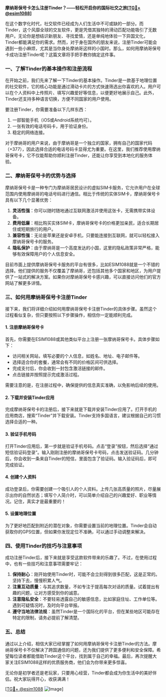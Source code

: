 **摩纳哥保号卡怎么注册Tinder？——轻松开启你的国际社交之旅[[TG💪+ @esim1088](https://t.me/s/esim1088)]**

在这个数字化时代，社交软件已经成为人们生活中不可或缺的一部分。而Tinder，这个风靡全球的交友软件，更是凭借其独特的滑动匹配功能吸引了无数用户。无论你是想结识新朋友、寻找爱情，还是单纯地体验一下异国文化，Tinder都能满足你的需求。然而，对于身在国外的朋友来说，注册Tinder可能会遇到一些小麻烦，尤其是当你身处摩纳哥这样的小国时。那么，如何用摩纳哥保号卡成功注册Tinder呢？这篇文章将手把手教你搞定这件事。

### 一、了解Tinder的基本操作和注册流程

在开始之前，我们先来了解一下Tinder的基本操作。Tinder是一款基于地理位置的社交软件，它的核心功能是通过滑动卡片的方式快速筛选出你喜欢的人。用户可以在个人资料中上传照片、填写兴趣爱好等信息，以便更好地展示自己。此外，Tinder还支持多种语言切换，方便不同国家的用户使用。

要注册Tinder，你需要准备以下几样东西：
1. 一部智能手机（iOS或Android系统均可）。
2. 一张有效的电话号码卡，用于验证身份。
3. 稳定的网络连接。

对于摩纳哥的用户来说，由于摩纳哥是一个独立的国家，拥有自己的国家代码（+377），因此选择合适的电话号码卡显得尤为重要。在这里，我们推荐使用摩纳哥保号卡，它不仅能帮助你顺利注册Tinder，还能让你享受到本地化的服务体验。

### 二、摩纳哥保号卡的优势与选择

摩纳哥保号卡是一种专门为摩纳哥居民设计的虚拟SIM卡服务，它允许用户在全球范围内使用摩纳哥的电话号码进行通信。相比于传统的实体SIM卡，摩纳哥保号卡具有以下几个显著优势：

1. **灵活性强**：你可以随时随地通过互联网激活并使用这张卡，无需携带实体设备。
2. **费用低廉**：相比购买实体SIM卡，摩纳哥保号卡的价格更加亲民，适合长期居住或短期旅行的用户。
3. **兼容性强**：无论是苹果还是安卓手机，只要能连接到互联网，就可以轻松接入摩纳哥保号卡的服务。
4. **隐私保护**：由于摩纳哥是一个高度发达的小国，这里的隐私政策非常严格，能够有效保障用户的个人信息安全。

目前市面上提供摩纳哥保号卡服务的平台有很多，比如ESIM1088就是一个不错的选择。他们提供的服务不仅覆盖了摩纳哥，还包括其他多个国家和地区，为用户提供了一站式的解决方案。如果你对摩纳哥保号卡感兴趣，可以直接访问他们的官方网站了解更多详情。

### 三、如何用摩纳哥保号卡注册Tinder

接下来，我们将详细介绍如何用摩纳哥保号卡注册Tinder的具体步骤。虽然这个过程看似复杂，但只要按照以下步骤操作，相信你一定能顺利完成。

#### 1. 注册摩纳哥保号卡

首先，你需要在ESIM1088或其他类似平台上注册一张摩纳哥保号卡。具体步骤如下：
- 访问相关网站，填写必要的个人信息，如姓名、地址、电子邮件等。
- 选择适合你的套餐，通常会有不同的价格区间可供选择。
- 完成支付后，你会收到一封包含激活链接的邮件。
- 点击链接并按照提示完成激活过程。

需要注意的是，在注册过程中，确保提供的信息真实准确，以免影响后续的使用。

#### 2. 下载并安装Tinder应用

完成摩纳哥保号卡的注册后，接下来就是下载并安装Tinder应用了。打开手机的应用商店，搜索“Tinder”并下载安装。Tinder支持多国语言，建议根据自己的习惯选择合适的一种。

#### 3. 验证手机号码

打开Tinder应用后，第一步就是验证手机号码。点击“登录”按钮，然后选择“通过短信验证码登录”。输入刚刚注册的摩纳哥保号卡号码，点击发送验证码。几分钟后，你会收到一条来自Tinder的短信，里面包含了验证码。输入验证码后，即可完成验证。

#### 4. 创建个人资料

成功登录后，你需要创建一个吸引人的个人资料。上传几张高质量的照片，尽量展示出你的自然状态；填写个人简介时，可以简单介绍自己的兴趣爱好、职业等情况。记住，真实才是最重要的！

#### 5. 设置地理位置

为了更好地匹配到附近的潜在对象，你需要设置当前的地理位置。Tinder会自动获取你的GPS位置，但如果你发现定位不准确，可以通过手动调整来解决。

### 四、使用Tinder的技巧与注意事项

成功注册Tinder后，接下来就是享受这款软件带来的乐趣了。不过，在使用过程中，也有一些技巧和注意事项需要牢记：

1. **保持耐心**：刚开始使用Tinder时，可能不会立刻得到很多匹配，这是正常的。坚持下去，慢慢积累人气。
2. **注重互动质量**：与其追求数量，不如专注于提高每次对话的质量。试着提出有趣的问题，让对方感受到你的诚意。
3. **注意隐私安全**：不要轻易透露自己的敏感信息，比如家庭住址、工作单位等。遇到可疑情况时，及时向平台举报。
4. **遵守当地法律法规**：虽然Tinder是一个国际化的平台，但在某些地区可能存在特定的限制，请务必提前了解清楚。

### 五、总结

通过以上介绍，相信大家已经掌握了如何用摩纳哥保号卡注册Tinder的方法。摩纳哥保号卡不仅解决了跨国通信的问题，还为我们提供了更多便利和安全保障。希望每位读者都能借助Tinder这个平台，找到属于自己的幸福。最后，再次提醒大家关注ESIM1088这样的优质服务商，他们会为你带来更多惊喜。

无论你是初学者还是老玩家，只要用心经营，Tinder都会成为你生活中的美好伴侣。祝大家玩得开心，收获满满！

[[TG💪+ @esim1088](https://t.me/s/esim1088) ![Image](https://i.postimg.cc/4NQfJmqS/Snipaste-2025-05-13-00-14-12.png)]